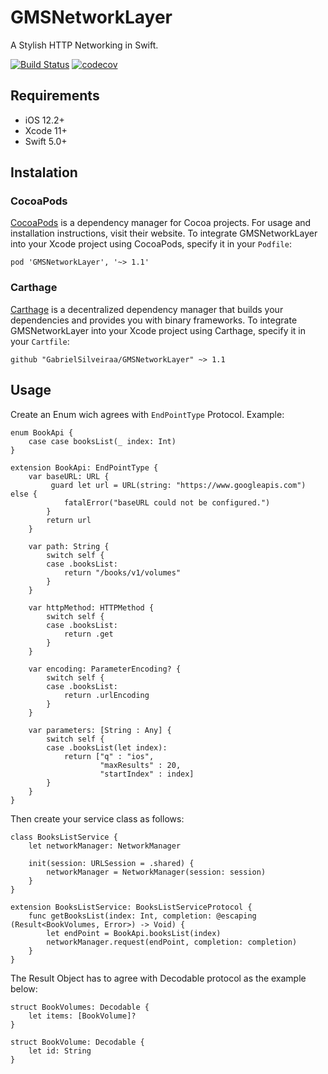 # GMSNetworkLayer
A Stylish HTTP Networking in Swift.

[![Build Status](https://travis-ci.com/GabrielSilveiraa/GMSNetworkLayer.svg?branch=master)](https://travis-ci.com/GabrielSilveiraa/GMSNetworkLayer) [![codecov](https://codecov.io/gh/GabrielSilveiraa/GMSNetworkLayer/branch/master/graph/badge.svg)](https://codecov.io/gh/GabrielSilveiraa/GMSNetworkLayer)


## Requirements

- iOS 12.2+
- Xcode 11+
- Swift 5.0+

## Instalation

### CocoaPods

[CocoaPods](https://cocoapods.org) is a dependency manager for Cocoa projects. For usage and installation instructions, visit their website. To integrate GMSNetworkLayer into your Xcode project using CocoaPods, specify it in your `Podfile`:

```
pod 'GMSNetworkLayer', '~> 1.1'
```

### Carthage

[Carthage](https://github.com/Carthage/Carthage) is a decentralized dependency manager that builds your dependencies and provides you with binary frameworks. To integrate GMSNetworkLayer into your Xcode project using Carthage, specify it in your `Cartfile`:

```
github "GabrielSilveiraa/GMSNetworkLayer" ~> 1.1
```

## Usage

Create an Enum wich agrees with `EndPointType` Protocol. 
Example:

```
enum BookApi {
    case case booksList(_ index: Int)
}

extension BookApi: EndPointType {
    var baseURL: URL {
         guard let url = URL(string: "https://www.googleapis.com") else {
            fatalError("baseURL could not be configured.")
        }
        return url
    }
    
    var path: String {
        switch self {
        case .booksList:
            return "/books/v1/volumes"
        }
    }
    
    var httpMethod: HTTPMethod {
        switch self {
        case .booksList:
            return .get
        }
    }
    
    var encoding: ParameterEncoding? {
        switch self {
        case .booksList:
            return .urlEncoding
        }
    }
    
    var parameters: [String : Any] {
        switch self {
        case .booksList(let index):
            return ["q" : "ios",
                    "maxResults" : 20,
                    "startIndex" : index]
        }
    }
}
```
Then create your service class as follows:

```
class BooksListService {
    let networkManager: NetworkManager
    
    init(session: URLSession = .shared) {
        networkManager = NetworkManager(session: session)
    }
}

extension BooksListService: BooksListServiceProtocol {
    func getBooksList(index: Int, completion: @escaping (Result<BookVolumes, Error>) -> Void) {
        let endPoint = BookApi.booksList(index)
        networkManager.request(endPoint, completion: completion)
    }
}
```

The Result Object has to agree with Decodable protocol as the example below:

```
struct BookVolumes: Decodable {
    let items: [BookVolume]?
}

struct BookVolume: Decodable {
    let id: String
}
```
